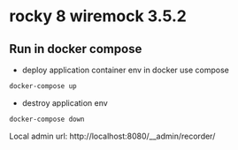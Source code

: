 # rocky 8 wiremock 3.5.2

## Run in docker compose

- deploy application container env in docker use compose
```bash
docker-compose up
```
- destroy application env
```bash
docker-compose down
```

Local admin url: http://localhost:8080/__admin/recorder/
